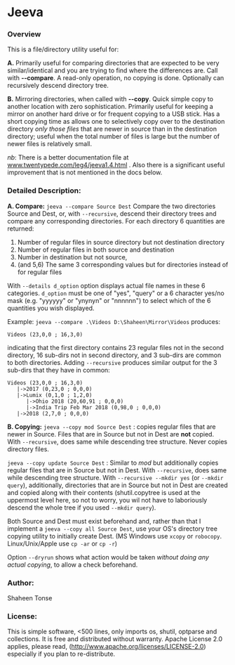 # Jeeva

### Overview
This is a file/directory utility useful for:

**A.** Primarily useful for comparing directories that are expected to be very similar/identical and you are trying to find where the differences are. Call with **--compare**. A read-only operation, no copying is done. Optionally can recursively descend directory tree.


**B.** Mirroring directories, when called with **--copy**. Quick simple copy to another location with zero sophistication. Primarily useful for keeping a mirror on another hard drive or for frequent copying to a USB stick. Has a short copying time as allows one to selectively copy over to the destination directory *only those files* that are newer in source than in the destination directory; useful when the total number of files is large but the number of newer files is relatively small. 

*nb*: There is a better documentation file at www.twentypede.com/leg4/jeeva1.4.html . Also there is a significant useful improvement that is not mentioned in the docs below.

### Detailed Description:
**A. Compare:**
`jeeva --compare Source Dest`  Compare the two directories Source and Dest, or, with `--recursive`, descend their directory trees and compare any corresponding directories. For each directory 6 quantities are returned:
   1. Number of regular files in source directory but not destination directory
   2. Number of regular files in both source and destination
   3. Number in destination but not source, 
   4. (and 5,6) The same 3 corresponding values but for directories instead of for regular files

With `--details d_option` option displays actual file names in these 6 categories. `d_option` must be one of "yes", "query" or a 6 character yes/no mask (e.g. "yyyyyy" or "ynynyn" or "nnnnnn") to select which of the 6 quantities you wish displayed.

Example: `jeeva --compare .\Videos D:\Shaheen\Mirror\Videos` produces:  
```Source folder:.\Videos        Destination folder:D:\Shaheen\Mirror\Videos
Videos (23,0,0 ; 16,3,0)
```  
indicating that the first directory contains 23 regular files not in the second directory, 16 sub-dirs not in second directory, and 3 sub-dirs are common to both directories. Adding `--recursive` produces similar output for the 3 sub-dirs that they have in common:  
```Source folder:.\Videos        Destination folder:D:\Shaheen\Mirror\Videos
Videos (23,0,0 ; 16,3,0)
   |->2017 (0,23,0 ; 0,0,0)
   |->Lumix (0,1,0 ; 1,2,0)
      |->Ohio 2018 (20,60,91 ; 0,0,0)
      |->India Trip Feb Mar 2018 (0,98,0 ; 0,0,0)
   |->2018 (2,7,0 ; 0,0,0)
```

**B. Copying:**
`jeeva --copy mod Source Dest`  : copies regular files that are newer in Source. Files that are in Source but not in Dest are **not** copied. With `--recursive`, does same while descending tree structure. Never copies directory files.

`jeeva --copy update Source Dest` : Similar to *mod* but additionally copies regular files that are in Source but not in Dest.  With `--recursive`, does same while descending tree structure. With `--recursive --mkdir yes` (or `--mkdir query`), additionally, directories that are in Source but not in Dest are created and copied along with their contents (shutil.copytree is used at the uppermost level here, so not to worry, you wil not have to laboriously descend the whole tree if you used `--mkdir query`).

Both Source and Dest must exist beforehand and, rather than that I implement a `jeeva --copy all Source Dest`, use your OS's directory tree copying utility to initially create Dest. (MS Windows use `xcopy` or `robocopy`. Linux/Unix/Apple use `cp -ar` or `cp -r`)

Option `--dryrun` shows what action would be taken *without doing any actual copying*, to allow a check beforehand.

### Author:
Shaheen Tonse
### License:
This is simple software, <500 lines, only imports os, shutil, optparse and collections. It is free and distributed without warranty. Apache License 2.0 applies, please read, (http://www.apache.org/licenses/LICENSE-2.0) especially if you plan to re-distribute.

